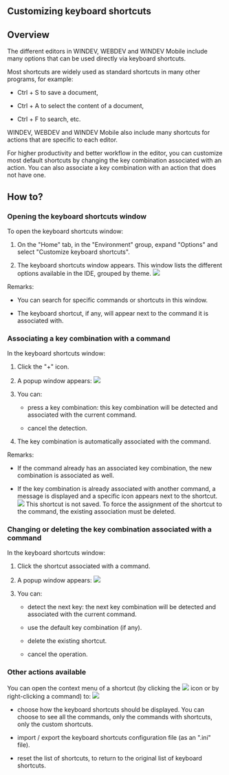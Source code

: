 
## Customizing keyboard shortcuts
			

<a name="NOTE1"></a>
<a name="NOTE1_1"></a>


## Overview
<a name="overview_ELTTEXTE000144"></a>
The different editors in WINDEV, WEBDEV and WINDEV Mobile include many options that can be used directly via keyboard shortcuts. 

Most shortcuts are widely used as standard shortcuts in many other programs, for example:

- Ctrl + S to save a document,

- Ctrl + A to select the content of a document,

- Ctrl + F to search, etc.


WINDEV, WEBDEV and WINDEV Mobile also include many shortcuts for actions that are specific to each editor. 

For higher productivity and better workflow in the editor, you can customize most default shortcuts by changing the key combination associated with an action. You can also associate a key combination with an action that does not have one. 

<a name="NOTE2"></a>
<a name="NOTE2_1"></a>


## How to?
<a name="how_ELTTEXTE000168"></a>


### Opening the keyboard shortcuts window
<a name="opening_the_keyboard_shortcuts_window_ELTPARAGRAPHE000026"></a>

To open the keyboard shortcuts window: 

1. On the "Home" tab, in the "Environment" group, expand "Options" and select "Customize keyboard shortcuts". 

2. The keyboard shortcuts window appears. This window lists the different options available in the IDE, grouped by theme. 
![](https://doc.pcsoft.fr/en-US/images/image.awp?langid=3&name=Personnaliser_raccourcis%20-%20HC%20N%B0002.gif&type=thumb)





Remarks: 

- You can search for specific commands or shortcuts in this window.

- The keyboard shortcut, if any, will appear next to the command it is associated with. 





### Associating a key combination with a command
<a name="associating_key_combination_with_command_ELTPARAGRAPHE000052"></a>

In the keyboard shortcuts window: 

1. Click the "+" icon. 

2. A popup window appears: ![](https://doc.pcsoft.fr/en-US/images/image.awp?langid=3&name=Personnaliser_raccourcis%20-%20HC%20N%B0003.gif)


3. You can: 

	- press a key combination: this key combination will be detected and associated with the current command. 

	- cancel the detection. 




4. The key combination is automatically associated with the command. 




Remarks: 

- If the command already has an associated key combination, the new combination is associated as well. 

- If the key combination is already associated with another command, a message is displayed and a specific icon appears next to the shortcut. ![](https://doc.pcsoft.fr/en-US/images/image.awp?langid=3&name=Personnaliser_raccourcis%20-%20HC%20N%B0004.gif)
This shortcut is not saved. To force the assignment of the shortcut to the command, the existing association must be deleted. 





### Changing or deleting the key combination associated with a command
<a name="changing_deleting_the_key_combination_associated_with_command_ELTPARAGRAPHE000073"></a>

In the keyboard shortcuts window: 

1. Click the shortcut associated with a command. 

2. A popup window appears: ![](https://doc.pcsoft.fr/en-US/images/image.awp?langid=3&name=Personnaliser_raccourcis%20-%20HC%20N%B0005.gif)


3. You can: 

	- detect the next key: the next key combination will be detected and associated with the current command. 

	- use the default key combination (if any).

	- delete the existing shortcut.

	- cancel the operation. 








### Other actions available
<a name="other_actions_available_ELTPARAGRAPHE000088"></a>

You can open the context menu of a shortcut (by clicking the ![](https://doc.pcsoft.fr/en-US/images/image.awp?langid=3&name=Personnaliser_raccourcis%20-%20HC%20N%B0006.gif)
 icon or by right-clicking a command) to: ![](https://doc.pcsoft.fr/en-US/images/image.awp?langid=3&name=Personnaliser_raccourcis%20-%20HC%20N%B0007.gif)


- choose how the keyboard shortcuts should be displayed. You can choose to see all the commands, only the commands with shortcuts, only the custom shortcuts. 

- import / export the keyboard shortcuts configuration file (as an ".ini" file). 

- reset the list of shortcuts, to return to the original list of keyboard shortcuts. 





